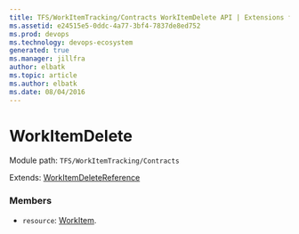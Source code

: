 ```yaml
---
title: TFS/WorkItemTracking/Contracts WorkItemDelete API | Extensions for Azure DevOps Services
ms.assetid: e24515e5-0ddc-4a77-3bf4-7837de8ed752
ms.prod: devops
ms.technology: devops-ecosystem
generated: true
ms.manager: jillfra
author: elbatk
ms.topic: article
ms.author: elbatk
ms.date: 08/04/2016
---
```


# WorkItemDelete

Module path: `TFS/WorkItemTracking/Contracts`

Extends: [WorkItemDeleteReference](../../../TFS/WorkItemTracking/Contracts/WorkItemDeleteReference.md)

### Members

* `resource`: [WorkItem](../../../TFS/WorkItemTracking/Contracts/WorkItem.md). 

